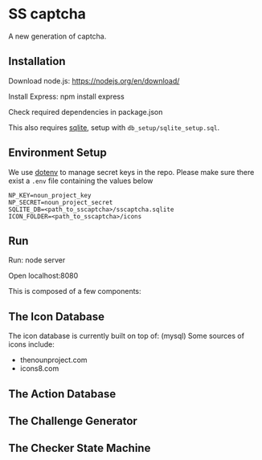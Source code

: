 # SS captcha
A new generation of captcha.

## Installation
Download node.js: https://nodejs.org/en/download/

Install Express: npm install express


Check required dependencies in package.json

This also requires [sqlite](https://www.npmjs.com/package/sqlite3), setup with 
`db_setup/sqlite_setup.sql`.

## Environment Setup
We use [dotenv](https://www.npmjs.com/package/dotenv) to manage
secret keys in the repo. Please make sure there exist a `.env`
file containing the values below
```
NP_KEY=noun_project_key
NP_SECRET=noun_project_secret
SQLITE_DB=<path_to_sscaptcha>/sscaptcha.sqlite
ICON_FOLDER=<path_to_sscaptcha>/icons
```

## Run
Run: node server

Open localhost:8080

This is composed of a few components:

## The Icon Database
The icon database is currently built on top of: (mysql)
Some sources of icons include:
- thenounproject.com
- icons8.com

## The Action Database

## The Challenge Generator

## The Checker State Machine
